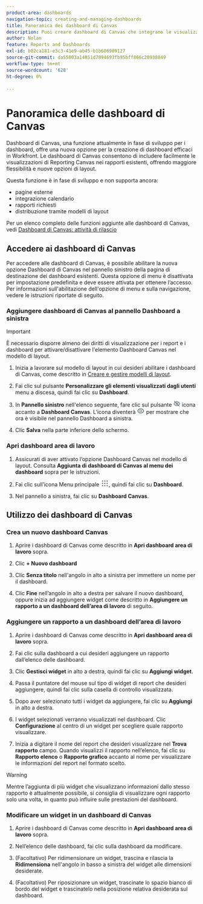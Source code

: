 ```yaml
---
product-area: dashboards
navigation-topic: creating-and-managing-dashboards
title: Panoramica dei dashboard di Canvas
description: Puoi creare dashboard di Canvas che integrano le visualizzazioni di Reporting Canvas con rapporti tradizionali e presentano nuove opzioni di layout.
author: Nolan
feature: Reports and Dashboards
exl-id: b02ca181-e3c3-41e9-ab45-b1b606909127
source-git-commit: da55003a14851d7894693fb95bff866c20938849
workflow-type: tm+mt
source-wordcount: '628'
ht-degree: 0%

---
```


# Panoramica delle dashboard di Canvas

Dashboard di Canvas, una funzione attualmente in fase di sviluppo per i dashboard, offre una nuova opzione per la creazione di dashboard efficaci in Workfront. Le dashboard di Canvas consentono di includere facilmente le visualizzazioni di Reporting Canvas nei rapporti esistenti, offrendo maggiore flessibilità e nuove opzioni di layout.

Questa funzione è in fase di sviluppo e non supporta ancora:
* pagine esterne
* integrazione calendario
* rapporti richiesti
* distribuzione tramite modelli di layout

Per un elenco completo delle funzioni aggiunte alle dashboard di Canvas, vedi [Dashboard di Canvas: attività di rilascio](/help/quicksilver/product-announcements/betas/canvas-dashboards-beta/canvas-dashboards-release-activity.md)

## Accedere ai dashboard di Canvas

Per accedere alle dashboard di Canvas, è possibile abilitare la nuova opzione Dashboard di Canvas nel pannello sinistro della pagina di destinazione dei dashboard esistenti. Questa opzione di menu è disattivata per impostazione predefinita e deve essere attivata per ottenere l’accesso. Per informazioni sull&#39;abilitazione dell&#39;opzione di menu e sulla navigazione, vedere le istruzioni riportate di seguito.

### Aggiungere dashboard di Canvas al pannello Dashboard a sinistra

>[!IMPORTANT]
>
>È necessario disporre almeno dei diritti di visualizzazione per i report e i dashboard per attivare/disattivare l&#39;elemento Dashboard Canvas nel modello di layout.

1. Inizia a lavorare sul modello di layout in cui desideri abilitare i dashboard di Canvas, come descritto in [Creare e gestire modelli di layout](../../../administration-and-setup/customize-workfront/use-layout-templates/create-and-manage-layout-templates.md).

1. Fai clic sul pulsante **Personalizzare gli elementi visualizzati dagli utenti** menu a discesa, quindi fai clic su **Dashboard**.

1. In **Pannello sinistro** nell&#39;elenco seguente, fare clic sul pulsante ![](assets/delete-secondary-nav-item.png) icona accanto a **Dashboard Canvas**. L’icona diventerà ![](assets/add-secondary-nav-item.png) per mostrare che ora è visibile nel pannello Dashboard a sinistra.

1. Clic **Salva** nella parte inferiore dello schermo.

### Apri dashboard area di lavoro

1. Assicurati di aver attivato l’opzione Dashboard Canvas nel modello di layout. Consulta **Aggiunta di dashboard di Canvas al menu dei dashboard** sopra per le istruzioni.

1. Fai clic sull’icona Menu principale ![](assets/main-menu-icon.png), quindi fai clic su **Dashboard**.

1. Nel pannello a sinistra, fai clic su **Dashboard Canvas**.

## Utilizzo dei dashboard di Canvas

### Crea un nuovo dashboard Canvas

1. Aprire i dashboard di Canvas come descritto in **Apri dashboard area di lavoro** sopra.

1. Clic **+ Nuovo dashboard**

1. Clic **Senza titolo** nell&#39;angolo in alto a sinistra per immettere un nome per il dashboard.

1. Clic **Fine** nell’angolo in alto a destra per salvare il nuovo dashboard, oppure inizia ad aggiungere widget come descritto in **Aggiungere un rapporto a un dashboard dell’area di lavoro** di seguito.

### Aggiungere un rapporto a un dashboard dell’area di lavoro

1. Aprire i dashboard di Canvas come descritto in **Apri dashboard area di lavoro** sopra.

1. Fai clic sulla dashboard a cui desideri aggiungere un rapporto dall’elenco delle dashboard.

1. Clic **Gestisci widget** in alto a destra, quindi fai clic su **Aggiungi widget**.

1. Passa il puntatore del mouse sul tipo di widget di report che desideri aggiungere, quindi fai clic sulla casella di controllo visualizzata.

1. Dopo aver selezionato tutti i widget da aggiungere, fai clic su **Aggiungi** in alto a destra.

1. I widget selezionati verranno visualizzati nel dashboard. Clic **Configurazione** al centro di un widget per scegliere quale rapporto visualizzare.

1. Inizia a digitare il nome del report che desideri visualizzare nel **Trova rapporto** campo. Quando visualizzi il rapporto nell’elenco, fai clic su **Rapporto elenco** o **Rapporto grafico** accanto al nome per visualizzare le informazioni del report nel formato scelto.

>[!WARNING]
> Mentre l’aggiunta di più widget che visualizzano informazioni dallo stesso rapporto è attualmente possibile, si consiglia di visualizzare ogni rapporto solo una volta, in quanto può influire sulle prestazioni del dashboard.

### Modificare un widget in un dashboard di Canvas

1. Aprire i dashboard di Canvas come descritto in **Apri dashboard area di lavoro** sopra.

1. Nell’elenco delle dashboard, fai clic sulla dashboard da modificare.

1. (Facoltativo) Per ridimensionare un widget, trascina e rilascia la **Ridimensiona** nell&#39;angolo in basso a sinistra del widget alle dimensioni desiderate.

1. (Facoltativo) Per riposizionare un widget, trascinate lo spazio bianco di bordo del widget e trascinatelo nella posizione relativa desiderata sul dashboard.

